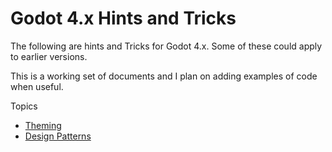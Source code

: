 # Godot 4.x Hints and Tricks

The following are hints and Tricks for Godot 4.x.  Some of these could apply to earlier versions. 

This is a working set of documents and I plan on adding examples of code when useful.

Topics

* [Theming](Theming/README.md)
* [Design Patterns](Design_Patterns/README.md)

